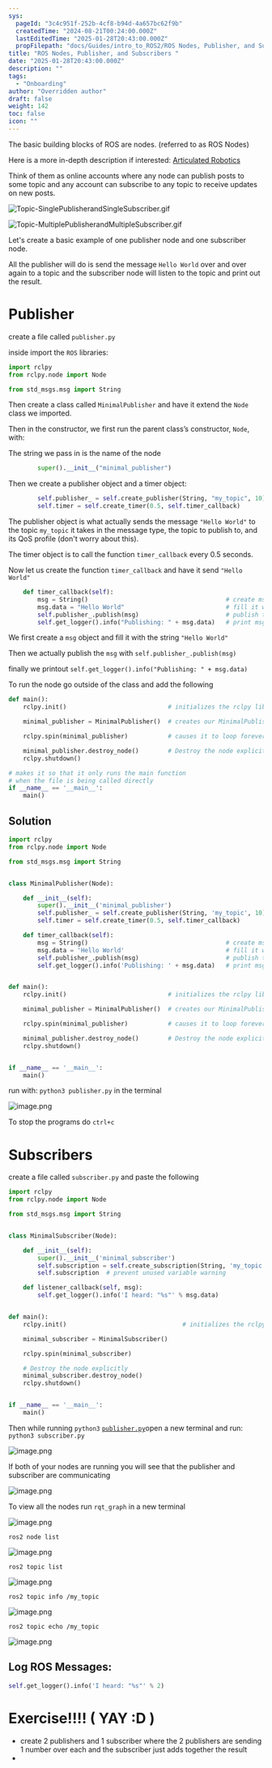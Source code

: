 ```yaml
---
sys:
  pageId: "3c4c951f-252b-4cf8-b94d-4a657bc62f9b"
  createdTime: "2024-08-21T00:24:00.000Z"
  lastEditedTime: "2025-01-28T20:43:00.000Z"
  propFilepath: "docs/Guides/intro_to_ROS2/ROS Nodes, Publisher, and Subscribers .md"
title: "ROS Nodes, Publisher, and Subscribers "
date: "2025-01-28T20:43:00.000Z"
description: ""
tags:
  - "Onboarding"
author: "Overridden author"
draft: false
weight: 142
toc: false
icon: ""
---
```


The basic building blocks of ROS are nodes. (referred to as ROS Nodes)

Here is a more in-depth description if interested: [Articulated Robotics](https://articulatedrobotics.xyz/tutorials/ready-for-ros/ros-overview#2-nodes)

Think of them as online accounts where any node can publish posts to some topic and any account can subscribe to any topic to receive updates on new posts.

![Topic-SinglePublisherandSingleSubscriber.gif](https://docs.ros.org/en/humble/_images/Topic-SinglePublisherandSingleSubscriber.gif)

![Topic-MultiplePublisherandMultipleSubscriber.gif](https://docs.ros.org/en/humble/_images/Topic-MultiplePublisherandMultipleSubscriber.gif)

Let's create a basic example of one publisher node and one subscriber node.

All the publisher will do is send the message `Hello World` over and over again to a topic and the subscriber node will listen to the topic and print out the result.

# Publisher

create a file called `publisher.py` 

inside import the `ROS` libraries:

```python
import rclpy
from rclpy.node import Node

from std_msgs.msg import String
```

Then create a class called `MinimalPublisher` and have it extend the `Node` class we imported.

Then in the constructor, we first run the parent class’s constructor, `Node`, with:

The string we pass in is the name of the node

```python
        super().__init__("minimal_publisher")
```

Then we create a publisher object and a timer object:

```python
        self.publisher_ = self.create_publisher(String, "my_topic", 10)
        self.timer = self.create_timer(0.5, self.timer_callback)
```

The publisher object is what actually sends the message `"Hello World"` to the topic `my_topic` it takes in the message type, the topic to publish to, and its QoS profile (don't worry about this).

The timer object is to call the function `timer_callback` every 0.5 seconds.

Now let us create the function `timer_callback` and have it send `"Hello World"`

```python
    def timer_callback(self):
        msg = String()                                      # create msg object
        msg.data = "Hello World"                            # fill it with data
        self.publisher_.publish(msg)                        # publish the message
        self.get_logger().info("Publishing: " + msg.data)   # print msg
```

We first create a `msg` object and fill it with the string `"Hello World"`

Then we actually publish the `msg` with `self.publisher_.publish(msg)`

finally we printout `self.get_logger().info("Publishing: " + msg.data)`

To run the node go outside of the class and add the following

```python
def main():
    rclpy.init()                            # initializes the rclpy library

    minimal_publisher = MinimalPublisher()  # creates our MinimalPublisher object

    rclpy.spin(minimal_publisher)           # causes it to loop forever

    minimal_publisher.destroy_node()        # Destroy the node explicitly
    rclpy.shutdown()

# makes it so that it only runs the main function
# when the file is being called directly
if __name__ == '__main__': 
    main()
```

## Solution

```python
import rclpy
from rclpy.node import Node

from std_msgs.msg import String


class MinimalPublisher(Node):

    def __init__(self):
        super().__init__('minimal_publisher')
        self.publisher_ = self.create_publisher(String, 'my_topic', 10)
        self.timer = self.create_timer(0.5, self.timer_callback)

    def timer_callback(self):
        msg = String()                                      # create msg object
        msg.data = 'Hello World'                            # fill it with data
        self.publisher_.publish(msg)                        # publish the message
        self.get_logger().info('Publishing: ' + msg.data)   # print msg


def main():
    rclpy.init()                            # initializes the rclpy library

    minimal_publisher = MinimalPublisher()  # creates our MinimalPublisher object

    rclpy.spin(minimal_publisher)           # causes it to loop forever

    minimal_publisher.destroy_node()        # Destroy the node explicitly
    rclpy.shutdown()


if __name__ == '__main__':
    main()
```

run with: `python3 publisher.py` in the terminal

![image.png](https://prod-files-secure.s3.us-west-2.amazonaws.com/d518164a-d88e-44d1-a4ee-3adb3bd8bce0/9214accb-ad5b-44f1-a31c-b3167c59138b/image.png?X-Amz-Algorithm=AWS4-HMAC-SHA256&X-Amz-Content-Sha256=UNSIGNED-PAYLOAD&X-Amz-Credential=ASIAZI2LB466XJ5IGRFD%2F20250329%2Fus-west-2%2Fs3%2Faws4_request&X-Amz-Date=20250329T070737Z&X-Amz-Expires=3600&X-Amz-Security-Token=IQoJb3JpZ2luX2VjEAcaCXVzLXdlc3QtMiJGMEQCIBkjHtEG69Q6iKY9a0WdtGbCJWrDsfQk2BO%2F%2Fk9g4X3bAiB%2FVjD5WB2MNF9gsv%2FxC7xwC9ZVTy3fqcXwpWPHe9q94ir%2FAwhwEAAaDDYzNzQyMzE4MzgwNSIMbqxwXJTqac5ztVkHKtwDAhtUdy5ErTiqe9wwa4leh3cxR9uMRL50osvLXJiIABV4BdXN9LdIuNpMnlFlaBUGgLgFALDZ8KEYXU7rQNotgJFvvOUgN%2BU7QB2JfAR4hyMrOgFOxG0%2F%2Fo6ao8Yr8MrdvNhAgzBUrQc45JNy77UcCAYFYqnGU4XWhMnfzAa2F8uGZwoeCl8jCW4vz8gcaPcKaY4tgGLDzTiVa4N39KKwa3FXmmFZeST64PA%2BUAjdVk6EDt%2Fjy8AR1HypsMODK1lhgMZONryXBg%2FdoNEK0VgWtzpVslNKZQ%2FF74c8Da7uW%2FxOMXTRdtTyU5L0BpwB4mWoJsvS9Gp28zgs9q2wA0ZoRcPeTdNAtvu8DrKSPLEs316CkXyXt6N8jX9vIIP9ayhiUjpXRODPZv8SeOVX1JiGIFW0x1LvrnVy7EF%2BR6zuixinLHA9cI00hpgQSMn%2FAvZ0BVpMe5g0%2FPoARCvJ1jIf6i5oEyYGULghptAaud3sNRPY37bT8HSXPhw0Yl%2BzDcCu%2Bm4MZgd%2FReXuSYRQJqww0p9wKBTnY7dtUBel%2Fosm5Y7S%2B%2FzsNjVkl59sGwZW%2FO1Nn8jtpzc2ULH9A8vUYsSdpnXTkH4YvN9BbkrYGYPAMgmk0U%2FW6WAgtM%2Bzc9wwt6qevwY6pgE683qOqi0b%2FNB22auvwzmfkoFjhKdze69Dk0uh8mh1%2FUPZMzec5p2IWqKlm5ffXLgMKHFjOYvsOEMzaMtdBCC0wq%2BOd6Z70M9OOSZ8q%2BxeoXRTi4Y1pmx%2BSZ%2FUmfiaqZNig5C6D5gpgAKk14MEE%2BxfsVB%2BpjqoW3%2FAyV8C5VAJekF6kcbXK5MwaVzbnOv5eAZBsfYRBZlsAzD7bs8CHXr7NT15EedC&X-Amz-Signature=e72af361446c5abf774287d381eb66906a17794ccd4793f739484f7e5ba88ecd&X-Amz-SignedHeaders=host&x-id=GetObject)

To stop the programs do `ctrl+c`

# Subscribers

create a file called `subscriber.py` and paste the following

```python
import rclpy
from rclpy.node import Node

from std_msgs.msg import String


class MinimalSubscriber(Node):

    def __init__(self):
        super().__init__('minimal_subscriber')
        self.subscription = self.create_subscription(String, 'my_topic', self.listener_callback, 10)
        self.subscription  # prevent unused variable warning

    def listener_callback(self, msg):
        self.get_logger().info('I heard: "%s"' % msg.data)


def main():
    rclpy.init()                                # initializes the rclpy library

    minimal_subscriber = MinimalSubscriber()

    rclpy.spin(minimal_subscriber)

    # Destroy the node explicitly
    minimal_subscriber.destroy_node()
    rclpy.shutdown()


if __name__ == '__main__':
    main()
```

Then while running `python3` [`publisher.py`](http://publisher.py/)open a new terminal and run: `python3 subscriber.py` 

![image.png](https://prod-files-secure.s3.us-west-2.amazonaws.com/d518164a-d88e-44d1-a4ee-3adb3bd8bce0/611fccf2-c738-4dbd-94e9-98f209092866/image.png?X-Amz-Algorithm=AWS4-HMAC-SHA256&X-Amz-Content-Sha256=UNSIGNED-PAYLOAD&X-Amz-Credential=ASIAZI2LB466XJ5IGRFD%2F20250329%2Fus-west-2%2Fs3%2Faws4_request&X-Amz-Date=20250329T070737Z&X-Amz-Expires=3600&X-Amz-Security-Token=IQoJb3JpZ2luX2VjEAcaCXVzLXdlc3QtMiJGMEQCIBkjHtEG69Q6iKY9a0WdtGbCJWrDsfQk2BO%2F%2Fk9g4X3bAiB%2FVjD5WB2MNF9gsv%2FxC7xwC9ZVTy3fqcXwpWPHe9q94ir%2FAwhwEAAaDDYzNzQyMzE4MzgwNSIMbqxwXJTqac5ztVkHKtwDAhtUdy5ErTiqe9wwa4leh3cxR9uMRL50osvLXJiIABV4BdXN9LdIuNpMnlFlaBUGgLgFALDZ8KEYXU7rQNotgJFvvOUgN%2BU7QB2JfAR4hyMrOgFOxG0%2F%2Fo6ao8Yr8MrdvNhAgzBUrQc45JNy77UcCAYFYqnGU4XWhMnfzAa2F8uGZwoeCl8jCW4vz8gcaPcKaY4tgGLDzTiVa4N39KKwa3FXmmFZeST64PA%2BUAjdVk6EDt%2Fjy8AR1HypsMODK1lhgMZONryXBg%2FdoNEK0VgWtzpVslNKZQ%2FF74c8Da7uW%2FxOMXTRdtTyU5L0BpwB4mWoJsvS9Gp28zgs9q2wA0ZoRcPeTdNAtvu8DrKSPLEs316CkXyXt6N8jX9vIIP9ayhiUjpXRODPZv8SeOVX1JiGIFW0x1LvrnVy7EF%2BR6zuixinLHA9cI00hpgQSMn%2FAvZ0BVpMe5g0%2FPoARCvJ1jIf6i5oEyYGULghptAaud3sNRPY37bT8HSXPhw0Yl%2BzDcCu%2Bm4MZgd%2FReXuSYRQJqww0p9wKBTnY7dtUBel%2Fosm5Y7S%2B%2FzsNjVkl59sGwZW%2FO1Nn8jtpzc2ULH9A8vUYsSdpnXTkH4YvN9BbkrYGYPAMgmk0U%2FW6WAgtM%2Bzc9wwt6qevwY6pgE683qOqi0b%2FNB22auvwzmfkoFjhKdze69Dk0uh8mh1%2FUPZMzec5p2IWqKlm5ffXLgMKHFjOYvsOEMzaMtdBCC0wq%2BOd6Z70M9OOSZ8q%2BxeoXRTi4Y1pmx%2BSZ%2FUmfiaqZNig5C6D5gpgAKk14MEE%2BxfsVB%2BpjqoW3%2FAyV8C5VAJekF6kcbXK5MwaVzbnOv5eAZBsfYRBZlsAzD7bs8CHXr7NT15EedC&X-Amz-Signature=05ddaf2bbe4a1d4f905ca860e8e47668f4bfd8413aa72ef73a542043f8231163&X-Amz-SignedHeaders=host&x-id=GetObject)

If both of your nodes are running you will see that the publisher and subscriber are communicating

![image.png](https://prod-files-secure.s3.us-west-2.amazonaws.com/d518164a-d88e-44d1-a4ee-3adb3bd8bce0/eea428b5-1cf0-43bb-a30b-81cbaf6c5c78/image.png?X-Amz-Algorithm=AWS4-HMAC-SHA256&X-Amz-Content-Sha256=UNSIGNED-PAYLOAD&X-Amz-Credential=ASIAZI2LB466XJ5IGRFD%2F20250329%2Fus-west-2%2Fs3%2Faws4_request&X-Amz-Date=20250329T070737Z&X-Amz-Expires=3600&X-Amz-Security-Token=IQoJb3JpZ2luX2VjEAcaCXVzLXdlc3QtMiJGMEQCIBkjHtEG69Q6iKY9a0WdtGbCJWrDsfQk2BO%2F%2Fk9g4X3bAiB%2FVjD5WB2MNF9gsv%2FxC7xwC9ZVTy3fqcXwpWPHe9q94ir%2FAwhwEAAaDDYzNzQyMzE4MzgwNSIMbqxwXJTqac5ztVkHKtwDAhtUdy5ErTiqe9wwa4leh3cxR9uMRL50osvLXJiIABV4BdXN9LdIuNpMnlFlaBUGgLgFALDZ8KEYXU7rQNotgJFvvOUgN%2BU7QB2JfAR4hyMrOgFOxG0%2F%2Fo6ao8Yr8MrdvNhAgzBUrQc45JNy77UcCAYFYqnGU4XWhMnfzAa2F8uGZwoeCl8jCW4vz8gcaPcKaY4tgGLDzTiVa4N39KKwa3FXmmFZeST64PA%2BUAjdVk6EDt%2Fjy8AR1HypsMODK1lhgMZONryXBg%2FdoNEK0VgWtzpVslNKZQ%2FF74c8Da7uW%2FxOMXTRdtTyU5L0BpwB4mWoJsvS9Gp28zgs9q2wA0ZoRcPeTdNAtvu8DrKSPLEs316CkXyXt6N8jX9vIIP9ayhiUjpXRODPZv8SeOVX1JiGIFW0x1LvrnVy7EF%2BR6zuixinLHA9cI00hpgQSMn%2FAvZ0BVpMe5g0%2FPoARCvJ1jIf6i5oEyYGULghptAaud3sNRPY37bT8HSXPhw0Yl%2BzDcCu%2Bm4MZgd%2FReXuSYRQJqww0p9wKBTnY7dtUBel%2Fosm5Y7S%2B%2FzsNjVkl59sGwZW%2FO1Nn8jtpzc2ULH9A8vUYsSdpnXTkH4YvN9BbkrYGYPAMgmk0U%2FW6WAgtM%2Bzc9wwt6qevwY6pgE683qOqi0b%2FNB22auvwzmfkoFjhKdze69Dk0uh8mh1%2FUPZMzec5p2IWqKlm5ffXLgMKHFjOYvsOEMzaMtdBCC0wq%2BOd6Z70M9OOSZ8q%2BxeoXRTi4Y1pmx%2BSZ%2FUmfiaqZNig5C6D5gpgAKk14MEE%2BxfsVB%2BpjqoW3%2FAyV8C5VAJekF6kcbXK5MwaVzbnOv5eAZBsfYRBZlsAzD7bs8CHXr7NT15EedC&X-Amz-Signature=a462e945cd5ff3b8f36064f5f0356f254d4f7727a4662726a061d1ddc4effd42&X-Amz-SignedHeaders=host&x-id=GetObject)

To view all the nodes run `rqt_graph` in a new terminal

![image.png](https://prod-files-secure.s3.us-west-2.amazonaws.com/d518164a-d88e-44d1-a4ee-3adb3bd8bce0/1d98e964-4318-4d62-b5c4-8c8f78368598/image.png?X-Amz-Algorithm=AWS4-HMAC-SHA256&X-Amz-Content-Sha256=UNSIGNED-PAYLOAD&X-Amz-Credential=ASIAZI2LB466XJ5IGRFD%2F20250329%2Fus-west-2%2Fs3%2Faws4_request&X-Amz-Date=20250329T070738Z&X-Amz-Expires=3600&X-Amz-Security-Token=IQoJb3JpZ2luX2VjEAcaCXVzLXdlc3QtMiJGMEQCIBkjHtEG69Q6iKY9a0WdtGbCJWrDsfQk2BO%2F%2Fk9g4X3bAiB%2FVjD5WB2MNF9gsv%2FxC7xwC9ZVTy3fqcXwpWPHe9q94ir%2FAwhwEAAaDDYzNzQyMzE4MzgwNSIMbqxwXJTqac5ztVkHKtwDAhtUdy5ErTiqe9wwa4leh3cxR9uMRL50osvLXJiIABV4BdXN9LdIuNpMnlFlaBUGgLgFALDZ8KEYXU7rQNotgJFvvOUgN%2BU7QB2JfAR4hyMrOgFOxG0%2F%2Fo6ao8Yr8MrdvNhAgzBUrQc45JNy77UcCAYFYqnGU4XWhMnfzAa2F8uGZwoeCl8jCW4vz8gcaPcKaY4tgGLDzTiVa4N39KKwa3FXmmFZeST64PA%2BUAjdVk6EDt%2Fjy8AR1HypsMODK1lhgMZONryXBg%2FdoNEK0VgWtzpVslNKZQ%2FF74c8Da7uW%2FxOMXTRdtTyU5L0BpwB4mWoJsvS9Gp28zgs9q2wA0ZoRcPeTdNAtvu8DrKSPLEs316CkXyXt6N8jX9vIIP9ayhiUjpXRODPZv8SeOVX1JiGIFW0x1LvrnVy7EF%2BR6zuixinLHA9cI00hpgQSMn%2FAvZ0BVpMe5g0%2FPoARCvJ1jIf6i5oEyYGULghptAaud3sNRPY37bT8HSXPhw0Yl%2BzDcCu%2Bm4MZgd%2FReXuSYRQJqww0p9wKBTnY7dtUBel%2Fosm5Y7S%2B%2FzsNjVkl59sGwZW%2FO1Nn8jtpzc2ULH9A8vUYsSdpnXTkH4YvN9BbkrYGYPAMgmk0U%2FW6WAgtM%2Bzc9wwt6qevwY6pgE683qOqi0b%2FNB22auvwzmfkoFjhKdze69Dk0uh8mh1%2FUPZMzec5p2IWqKlm5ffXLgMKHFjOYvsOEMzaMtdBCC0wq%2BOd6Z70M9OOSZ8q%2BxeoXRTi4Y1pmx%2BSZ%2FUmfiaqZNig5C6D5gpgAKk14MEE%2BxfsVB%2BpjqoW3%2FAyV8C5VAJekF6kcbXK5MwaVzbnOv5eAZBsfYRBZlsAzD7bs8CHXr7NT15EedC&X-Amz-Signature=26392df673d2b8613e28003cc87d4936282e57ef8a2b57e14642f680e26d7f0e&X-Amz-SignedHeaders=host&x-id=GetObject)

`ros2 node list`

![image.png](https://prod-files-secure.s3.us-west-2.amazonaws.com/d518164a-d88e-44d1-a4ee-3adb3bd8bce0/680ac8cf-e6d9-4164-9ece-5b9a6fccffee/image.png?X-Amz-Algorithm=AWS4-HMAC-SHA256&X-Amz-Content-Sha256=UNSIGNED-PAYLOAD&X-Amz-Credential=ASIAZI2LB466XJ5IGRFD%2F20250329%2Fus-west-2%2Fs3%2Faws4_request&X-Amz-Date=20250329T070737Z&X-Amz-Expires=3600&X-Amz-Security-Token=IQoJb3JpZ2luX2VjEAcaCXVzLXdlc3QtMiJGMEQCIBkjHtEG69Q6iKY9a0WdtGbCJWrDsfQk2BO%2F%2Fk9g4X3bAiB%2FVjD5WB2MNF9gsv%2FxC7xwC9ZVTy3fqcXwpWPHe9q94ir%2FAwhwEAAaDDYzNzQyMzE4MzgwNSIMbqxwXJTqac5ztVkHKtwDAhtUdy5ErTiqe9wwa4leh3cxR9uMRL50osvLXJiIABV4BdXN9LdIuNpMnlFlaBUGgLgFALDZ8KEYXU7rQNotgJFvvOUgN%2BU7QB2JfAR4hyMrOgFOxG0%2F%2Fo6ao8Yr8MrdvNhAgzBUrQc45JNy77UcCAYFYqnGU4XWhMnfzAa2F8uGZwoeCl8jCW4vz8gcaPcKaY4tgGLDzTiVa4N39KKwa3FXmmFZeST64PA%2BUAjdVk6EDt%2Fjy8AR1HypsMODK1lhgMZONryXBg%2FdoNEK0VgWtzpVslNKZQ%2FF74c8Da7uW%2FxOMXTRdtTyU5L0BpwB4mWoJsvS9Gp28zgs9q2wA0ZoRcPeTdNAtvu8DrKSPLEs316CkXyXt6N8jX9vIIP9ayhiUjpXRODPZv8SeOVX1JiGIFW0x1LvrnVy7EF%2BR6zuixinLHA9cI00hpgQSMn%2FAvZ0BVpMe5g0%2FPoARCvJ1jIf6i5oEyYGULghptAaud3sNRPY37bT8HSXPhw0Yl%2BzDcCu%2Bm4MZgd%2FReXuSYRQJqww0p9wKBTnY7dtUBel%2Fosm5Y7S%2B%2FzsNjVkl59sGwZW%2FO1Nn8jtpzc2ULH9A8vUYsSdpnXTkH4YvN9BbkrYGYPAMgmk0U%2FW6WAgtM%2Bzc9wwt6qevwY6pgE683qOqi0b%2FNB22auvwzmfkoFjhKdze69Dk0uh8mh1%2FUPZMzec5p2IWqKlm5ffXLgMKHFjOYvsOEMzaMtdBCC0wq%2BOd6Z70M9OOSZ8q%2BxeoXRTi4Y1pmx%2BSZ%2FUmfiaqZNig5C6D5gpgAKk14MEE%2BxfsVB%2BpjqoW3%2FAyV8C5VAJekF6kcbXK5MwaVzbnOv5eAZBsfYRBZlsAzD7bs8CHXr7NT15EedC&X-Amz-Signature=0feded4ca2cd85473cf511eac8f65312b4f226a57d80cdee0255d585beb71eac&X-Amz-SignedHeaders=host&x-id=GetObject)

`ros2 topic list`

![image.png](https://prod-files-secure.s3.us-west-2.amazonaws.com/d518164a-d88e-44d1-a4ee-3adb3bd8bce0/eee2ebe1-27ef-4a4a-96fb-2ca54126fb29/image.png?X-Amz-Algorithm=AWS4-HMAC-SHA256&X-Amz-Content-Sha256=UNSIGNED-PAYLOAD&X-Amz-Credential=ASIAZI2LB466XJ5IGRFD%2F20250329%2Fus-west-2%2Fs3%2Faws4_request&X-Amz-Date=20250329T070737Z&X-Amz-Expires=3600&X-Amz-Security-Token=IQoJb3JpZ2luX2VjEAcaCXVzLXdlc3QtMiJGMEQCIBkjHtEG69Q6iKY9a0WdtGbCJWrDsfQk2BO%2F%2Fk9g4X3bAiB%2FVjD5WB2MNF9gsv%2FxC7xwC9ZVTy3fqcXwpWPHe9q94ir%2FAwhwEAAaDDYzNzQyMzE4MzgwNSIMbqxwXJTqac5ztVkHKtwDAhtUdy5ErTiqe9wwa4leh3cxR9uMRL50osvLXJiIABV4BdXN9LdIuNpMnlFlaBUGgLgFALDZ8KEYXU7rQNotgJFvvOUgN%2BU7QB2JfAR4hyMrOgFOxG0%2F%2Fo6ao8Yr8MrdvNhAgzBUrQc45JNy77UcCAYFYqnGU4XWhMnfzAa2F8uGZwoeCl8jCW4vz8gcaPcKaY4tgGLDzTiVa4N39KKwa3FXmmFZeST64PA%2BUAjdVk6EDt%2Fjy8AR1HypsMODK1lhgMZONryXBg%2FdoNEK0VgWtzpVslNKZQ%2FF74c8Da7uW%2FxOMXTRdtTyU5L0BpwB4mWoJsvS9Gp28zgs9q2wA0ZoRcPeTdNAtvu8DrKSPLEs316CkXyXt6N8jX9vIIP9ayhiUjpXRODPZv8SeOVX1JiGIFW0x1LvrnVy7EF%2BR6zuixinLHA9cI00hpgQSMn%2FAvZ0BVpMe5g0%2FPoARCvJ1jIf6i5oEyYGULghptAaud3sNRPY37bT8HSXPhw0Yl%2BzDcCu%2Bm4MZgd%2FReXuSYRQJqww0p9wKBTnY7dtUBel%2Fosm5Y7S%2B%2FzsNjVkl59sGwZW%2FO1Nn8jtpzc2ULH9A8vUYsSdpnXTkH4YvN9BbkrYGYPAMgmk0U%2FW6WAgtM%2Bzc9wwt6qevwY6pgE683qOqi0b%2FNB22auvwzmfkoFjhKdze69Dk0uh8mh1%2FUPZMzec5p2IWqKlm5ffXLgMKHFjOYvsOEMzaMtdBCC0wq%2BOd6Z70M9OOSZ8q%2BxeoXRTi4Y1pmx%2BSZ%2FUmfiaqZNig5C6D5gpgAKk14MEE%2BxfsVB%2BpjqoW3%2FAyV8C5VAJekF6kcbXK5MwaVzbnOv5eAZBsfYRBZlsAzD7bs8CHXr7NT15EedC&X-Amz-Signature=052845b56865ce2b9611e1c828c5d0f9b75d625673421412a972287dbbb32ed7&X-Amz-SignedHeaders=host&x-id=GetObject)

`ros2 topic info /my_topic`

![image.png](https://prod-files-secure.s3.us-west-2.amazonaws.com/d518164a-d88e-44d1-a4ee-3adb3bd8bce0/6288ef12-cb9e-406f-b9eb-65feed3a9011/image.png?X-Amz-Algorithm=AWS4-HMAC-SHA256&X-Amz-Content-Sha256=UNSIGNED-PAYLOAD&X-Amz-Credential=ASIAZI2LB466XJ5IGRFD%2F20250329%2Fus-west-2%2Fs3%2Faws4_request&X-Amz-Date=20250329T070737Z&X-Amz-Expires=3600&X-Amz-Security-Token=IQoJb3JpZ2luX2VjEAcaCXVzLXdlc3QtMiJGMEQCIBkjHtEG69Q6iKY9a0WdtGbCJWrDsfQk2BO%2F%2Fk9g4X3bAiB%2FVjD5WB2MNF9gsv%2FxC7xwC9ZVTy3fqcXwpWPHe9q94ir%2FAwhwEAAaDDYzNzQyMzE4MzgwNSIMbqxwXJTqac5ztVkHKtwDAhtUdy5ErTiqe9wwa4leh3cxR9uMRL50osvLXJiIABV4BdXN9LdIuNpMnlFlaBUGgLgFALDZ8KEYXU7rQNotgJFvvOUgN%2BU7QB2JfAR4hyMrOgFOxG0%2F%2Fo6ao8Yr8MrdvNhAgzBUrQc45JNy77UcCAYFYqnGU4XWhMnfzAa2F8uGZwoeCl8jCW4vz8gcaPcKaY4tgGLDzTiVa4N39KKwa3FXmmFZeST64PA%2BUAjdVk6EDt%2Fjy8AR1HypsMODK1lhgMZONryXBg%2FdoNEK0VgWtzpVslNKZQ%2FF74c8Da7uW%2FxOMXTRdtTyU5L0BpwB4mWoJsvS9Gp28zgs9q2wA0ZoRcPeTdNAtvu8DrKSPLEs316CkXyXt6N8jX9vIIP9ayhiUjpXRODPZv8SeOVX1JiGIFW0x1LvrnVy7EF%2BR6zuixinLHA9cI00hpgQSMn%2FAvZ0BVpMe5g0%2FPoARCvJ1jIf6i5oEyYGULghptAaud3sNRPY37bT8HSXPhw0Yl%2BzDcCu%2Bm4MZgd%2FReXuSYRQJqww0p9wKBTnY7dtUBel%2Fosm5Y7S%2B%2FzsNjVkl59sGwZW%2FO1Nn8jtpzc2ULH9A8vUYsSdpnXTkH4YvN9BbkrYGYPAMgmk0U%2FW6WAgtM%2Bzc9wwt6qevwY6pgE683qOqi0b%2FNB22auvwzmfkoFjhKdze69Dk0uh8mh1%2FUPZMzec5p2IWqKlm5ffXLgMKHFjOYvsOEMzaMtdBCC0wq%2BOd6Z70M9OOSZ8q%2BxeoXRTi4Y1pmx%2BSZ%2FUmfiaqZNig5C6D5gpgAKk14MEE%2BxfsVB%2BpjqoW3%2FAyV8C5VAJekF6kcbXK5MwaVzbnOv5eAZBsfYRBZlsAzD7bs8CHXr7NT15EedC&X-Amz-Signature=f0848c53dd77bb1e99757ee0357107c9a53609844ea5c2c55c0c489ec262a0b9&X-Amz-SignedHeaders=host&x-id=GetObject)

`ros2 topic echo /my_topic`

![image.png](https://prod-files-secure.s3.us-west-2.amazonaws.com/d518164a-d88e-44d1-a4ee-3adb3bd8bce0/0a6fcb4d-422d-4a6c-a803-749ef4adf2c6/image.png?X-Amz-Algorithm=AWS4-HMAC-SHA256&X-Amz-Content-Sha256=UNSIGNED-PAYLOAD&X-Amz-Credential=ASIAZI2LB466XJ5IGRFD%2F20250329%2Fus-west-2%2Fs3%2Faws4_request&X-Amz-Date=20250329T070737Z&X-Amz-Expires=3600&X-Amz-Security-Token=IQoJb3JpZ2luX2VjEAcaCXVzLXdlc3QtMiJGMEQCIBkjHtEG69Q6iKY9a0WdtGbCJWrDsfQk2BO%2F%2Fk9g4X3bAiB%2FVjD5WB2MNF9gsv%2FxC7xwC9ZVTy3fqcXwpWPHe9q94ir%2FAwhwEAAaDDYzNzQyMzE4MzgwNSIMbqxwXJTqac5ztVkHKtwDAhtUdy5ErTiqe9wwa4leh3cxR9uMRL50osvLXJiIABV4BdXN9LdIuNpMnlFlaBUGgLgFALDZ8KEYXU7rQNotgJFvvOUgN%2BU7QB2JfAR4hyMrOgFOxG0%2F%2Fo6ao8Yr8MrdvNhAgzBUrQc45JNy77UcCAYFYqnGU4XWhMnfzAa2F8uGZwoeCl8jCW4vz8gcaPcKaY4tgGLDzTiVa4N39KKwa3FXmmFZeST64PA%2BUAjdVk6EDt%2Fjy8AR1HypsMODK1lhgMZONryXBg%2FdoNEK0VgWtzpVslNKZQ%2FF74c8Da7uW%2FxOMXTRdtTyU5L0BpwB4mWoJsvS9Gp28zgs9q2wA0ZoRcPeTdNAtvu8DrKSPLEs316CkXyXt6N8jX9vIIP9ayhiUjpXRODPZv8SeOVX1JiGIFW0x1LvrnVy7EF%2BR6zuixinLHA9cI00hpgQSMn%2FAvZ0BVpMe5g0%2FPoARCvJ1jIf6i5oEyYGULghptAaud3sNRPY37bT8HSXPhw0Yl%2BzDcCu%2Bm4MZgd%2FReXuSYRQJqww0p9wKBTnY7dtUBel%2Fosm5Y7S%2B%2FzsNjVkl59sGwZW%2FO1Nn8jtpzc2ULH9A8vUYsSdpnXTkH4YvN9BbkrYGYPAMgmk0U%2FW6WAgtM%2Bzc9wwt6qevwY6pgE683qOqi0b%2FNB22auvwzmfkoFjhKdze69Dk0uh8mh1%2FUPZMzec5p2IWqKlm5ffXLgMKHFjOYvsOEMzaMtdBCC0wq%2BOd6Z70M9OOSZ8q%2BxeoXRTi4Y1pmx%2BSZ%2FUmfiaqZNig5C6D5gpgAKk14MEE%2BxfsVB%2BpjqoW3%2FAyV8C5VAJekF6kcbXK5MwaVzbnOv5eAZBsfYRBZlsAzD7bs8CHXr7NT15EedC&X-Amz-Signature=b8c796e0b1024a2b497ad2a81b22b55c9f565f99a0c5a160ad671de8561415de&X-Amz-SignedHeaders=host&x-id=GetObject)

## Log ROS Messages:

```python
self.get_logger().info('I heard: "%s"' % 2)
```

# Exercise!!!! ( YAY :D )

- create 2 publishers and 1 subscriber where the 2 publishers are sending 1 number over each and the subscriber just adds together the result
- 
